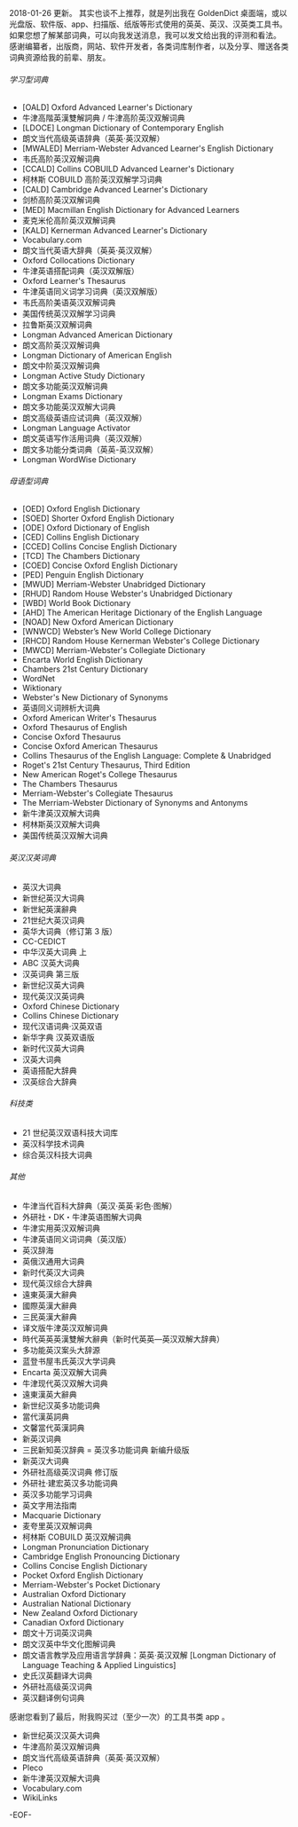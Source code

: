 2018-01-26 更新。
其实也谈不上推荐，就是列出我在 GoldenDict 桌面端，或以光盘版、软件版、app、扫描版、纸版等形式使用的英英、英汉、汉英类工具书。
如果您想了解某部词典，可以向我发送消息，我可以发文给出我的评测和看法。
感谢编纂者，出版商，网站、软件开发者，各类词库制作者，以及分享、赠送各类词典资源给我的前辈、朋友。

###### 学习型词典
- [OALD] Oxford Advanced Learner's Dictionary
- 牛津高階英漢雙解詞典 / 牛津高阶英汉双解词典
- [LDOCE] Longman Dictionary of Contemporary English
- 朗文当代高级英语辞典（英英·英汉双解）
- [MWALED] Merriam-Webster Advanced Learner's English Dictionary
- 韦氏高阶英汉双解词典
- [CCALD] Collins COBUILD Advanced Learner's Dictionary
- 柯林斯 COBUILD 高阶英汉双解学习词典
- [CALD] Cambridge Advanced Learner's Dictionary
- 剑桥高阶英汉双解词典
- [MED] Macmillan English Dictionary for Advanced Learners
- 麦克米伦高阶英汉双解词典
- [KALD] Kernerman Advanced Learner's Dictionary
- Vocabulary.com
- 朗文当代英语大辞典（英英·英汉双解）
- Oxford Collocations Dictionary
- 牛津英语搭配词典（英汉双解版）
- Oxford Learner's Thesaurus
- 牛津英语同义词学习词典（英汉双解版）
- 韦氏高阶美语英汉双解词典
- 美国传统英汉双解学习词典
- 拉鲁斯英汉双解词典
- Longman Advanced American Dictionary
- 朗文高阶英汉双解词典
- Longman Dictionary of American English
- 朗文中阶英汉双解词典
- Longman Active Study Dictionary
- 朗文多功能英汉双解词典
- Longman Exams Dictionary
- 朗文多功能英汉双解大词典
- 朗文高级英语应试词典（英汉双解）
- Longman Language Activator
- 朗文英语写作活用词典（英汉双解）
- 朗文多功能分类词典（英英-英汉双解）
- Longman WordWise Dictionary

###### 母语型词典
- [OED] Oxford English Dictionary
- [SOED] Shorter Oxford English Dictionary
- [ODE] Oxford Dictionary of English
- [CED] Collins English Dictionary
- [CCED] Collins Concise English Dictionary
- [TCD] The Chambers Dictionary
- [COED] Concise Oxford English Dictionary
- [PED] Penguin English Dictionary
- [MWUD] Merriam-Webster Unabridged Dictionary
- [RHUD] Random House Webster's Unabridged Dictionary
- [WBD] World Book Dictionary
- [AHD] The American Heritage Dictionary of the English Language
- [NOAD] New Oxford American Dictionary
- [WNWCD] Webster’s New World College Dictionary
- [RHCD] Random House Kernerman Webster's College Dictionary
- [MWCD] Merriam-Webster's Collegiate Dictionary
- Encarta World English Dictionary
- Chambers 21st Century Dictionary
- WordNet
- Wiktionary
- Webster's New Dictionary of Synonyms
- 英语同义词辨析大词典
- Oxford American Writer's Thesaurus
- Oxford Thesaurus of English
- Concise Oxford Thesaurus
- Concise Oxford American Thesaurus
- Collins Thesaurus of the English Language: Complete & Unabridged
- Roget's 21st Century Thesaurus, Third Edition
- New American Roget's College Thesaurus
- The Chambers Thesaurus
- Merriam-Webster's Collegiate Thesaurus
- The Merriam-Webster Dictionary of Synonyms and Antonyms
- 新牛津英汉双解大词典
- 柯林斯英汉双解大词典
- 美国传统英汉双解大词典

###### 英汉汉英词典
- 英汉大词典
- 新世纪英汉大词典
- 新世紀英漢辭典
- 21世纪大英汉词典
- 英华大词典（修订第 3 版）
- CC-CEDICT
- 中华汉英大词典 上
- ABC 汉英大词典
- 汉英词典 第三版
- 新世纪汉英大词典
- 现代英汉汉英词典
- Oxford Chinese Dictionary
- Collins Chinese Dictionary
- 现代汉语词典·汉英双语
- 新华字典 汉英双语版
- 新时代汉英大词典
- 汉英大词典
- 英语搭配大辞典
- 汉英综合大辞典

###### 科技类
- 21 世纪英汉双语科技大词库
- 英汉科学技术词典
- 综合英汉科技大词典

###### 其他
- 牛津当代百科大辞典（英汉·英英·彩色·图解）
- 外研社・DK・牛津英语图解大词典
- 牛津实用英汉双解词典
- 牛津英语同义词词典（英汉版）
- 英汉辞海
- 英俄汉通用大词典
- 新时代英汉大词典
- 现代英汉综合大辞典
- 遠東英漢大辭典
- 國際英漢大辭典
- 三民英漢大辭典
- 译文版牛津英汉双解词典
- 時代英英英漢雙解大辭典（新时代英英—英汉双解大辞典）
- 多功能英汉案头大辞源
- 蓝登书屋韦氏英汉大学词典
- Encarta 英汉双解大词典
- 牛津现代英汉双解大词典
- 遠東漢英大辭典
- 新世纪汉英多功能词典
- 當代漢英詞典
- 文馨當代英漢詞典
- 新英汉词典
- 三民新知英汉辞典 = 英汉多功能词典 新编升级版
- 新英汉大词典
- 外研社高级英汉词典 修订版
- 外研社·建宏英汉多功能词典
- 英汉多功能学习词典
- 英文字用法指南
- Macquarie Dictionary
- 麦夸里英汉双解词典
- 柯林斯 COBUILD 英汉双解词典
- Longman Pronunciation Dictionary
- Cambridge English Pronouncing Dictionary
- Collins Concise English Dictionary
- Pocket Oxford English Dictionary
- Merriam-Webster's Pocket Dictionary
- Australian Oxford Dictionary
- Australian National Dictionary
- New Zealand Oxford Dictionary
- Canadian Oxford Dictionary
- 朗文十万词英汉词典
- 朗文汉英中华文化图解词典
- 朗文语言教学及应用语言学辞典：英英·英汉双解 [Longman Dictionary of Language Teaching & Applied Linguistics]
- 史氏汉英翻译大词典
- 外研社高级英汉词典
- 英汉翻译例句词典

感谢您看到了最后，附我购买过（至少一次）的工具书类 app 。
- 新世纪英汉汉英大词典
- 牛津高阶英汉双解词典
- 朗文当代高级英语辞典（英英·英汉双解）
- Pleco
- 新牛津英汉双解大词典
- Vocabulary.com
- WikiLinks

-EOF-
